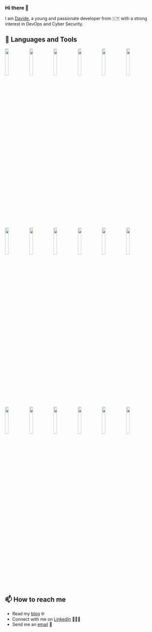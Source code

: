 ### Hi there 👋

<!--
**davideimola/davideimola** is a ✨ _special_ ✨ repository because its `README.md` (this file) appears on your GitHub profile.
-->

I am [Davide](https://dev.davideimola.com), a young and passionate developer from 🇮🇹 with a strong interest in DevOps and Cyber Security.

## 🧰 Languages and Tools

<p>
    <img width="15%" src="https://www.vectorlogo.zone/logos/amazon_aws/amazon_aws-ar21.svg" />
    <img width="15%" src="https://www.vectorlogo.zone/logos/docker/docker-ar21.svg" />
    <img width="15%" src="https://www.vectorlogo.zone/logos/kubernetes/kubernetes-ar21.svg" />
    <img width="15%" src="https://www.vectorlogo.zone/logos/helmsh/helmsh-ar21.svg" />
    <img width="15%" src="https://www.vectorlogo.zone/logos/linux/linux-ar21.svg" />
    <img width="15%" src="https://www.vectorlogo.zone/logos/git-scm/git-scm-ar21.svg" />
    <img width="15%" src="https://www.vectorlogo.zone/logos/gnu_bash/gnu_bash-ar21.svg" />
    <img width="15%" src="https://www.vectorlogo.zone/logos/python/python-ar21.svg" />
    <img width="15%" src="https://www.vectorlogo.zone/logos/typescriptlang/typescriptlang-ar21.svg" />
    <img width="15%" src="https://www.vectorlogo.zone/logos/nodejs/nodejs-ar21.svg" />
    <img width="15%" src="https://www.vectorlogo.zone/logos/golang/golang-ar21.svg" />
    <img width="15%" src="https://www.vectorlogo.zone/logos/postgresql/postgresql-ar21.svg" />
    <img width="15%" src="https://www.vectorlogo.zone/logos/nginx/nginx-ar21.svg" />
    <img width="15%" src="https://www.vectorlogo.zone/logos/ansible/ansible-ar21.svg" />
    <img width="15%" src="https://www.vectorlogo.zone/logos/terraformio/terraformio-ar21.svg" />
    <img width="15%" src="https://www.vectorlogo.zone/logos/grafana/grafana-ar21.svg" />
    <img width="15%" src="https://www.vectorlogo.zone/logos/elastic/elastic-ar21.svg" />
    <img width="15%" src="https://www.vectorlogo.zone/logos/jenkins/jenkins-ar21.svg" />
</p>

## 📫 How to reach me

- Read my [blog](https://dev.davideimola.com) 🌐
- Connect with me on [LinkedIn](https://www.linkedin.com/in/davideimola/) 👨🏻‍💻
- Send me an [email](mailto:davide.imola@icloud.com) 📧

